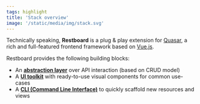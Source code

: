 ```yaml
---
tags: highlight
title: 'Stack overview'
image: '/static/media/img/stack.svg'
---
```


Technically speaking, **Restboard** is a plug & play extension for [Quasar]('https://quasar.dev'), a rich and full-featured frontend framework based on [Vue.js]('https://vuejs.or').

Restboard provides the following building blocks:

  * An [**abstraction layer**](https://github.com/restboard/rb-core-module) over API interaction (based on CRUD model)
  * A [**UI toolkit**](https://github.com/restboard/quasar-app-extension-rb-ui) with ready-to-use visual components for common use-cases
  * A [**CLI (Command Line Interface)**](https://github.com/restboard/quasar-app-extension-restboard?tab=readme-ov-file#cli) to quickly scaffold new resources and views